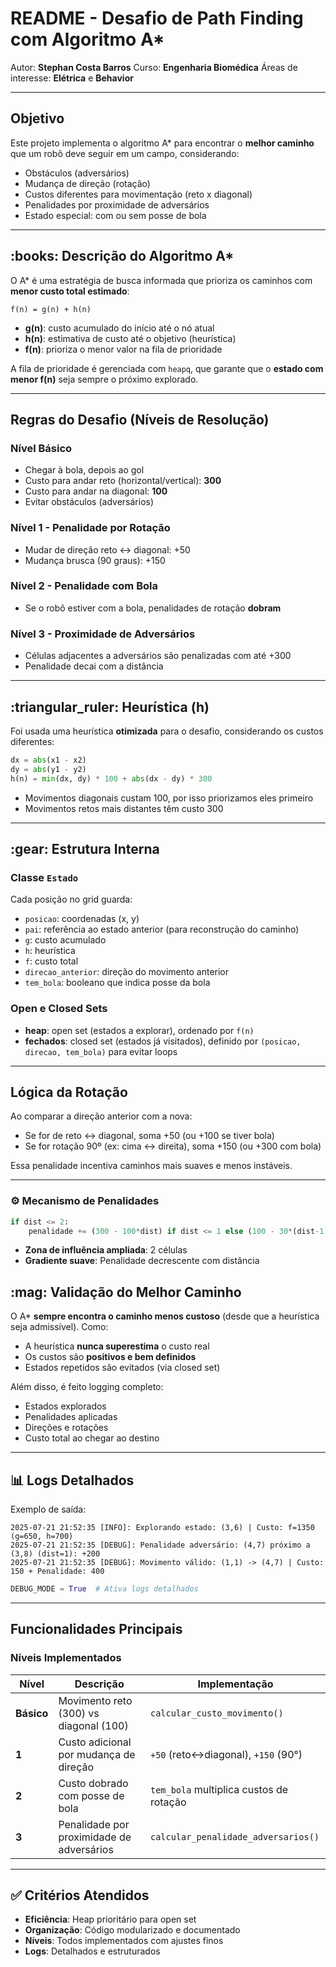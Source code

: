 # README - Desafio de Path Finding com Algoritmo A\*

Autor: **Stephan Costa Barros**
Curso: **Engenharia Biomédica**
Áreas de interesse: **Elétrica** e **Behavior**

---

## Objetivo

Este projeto implementa o algoritmo A\* para encontrar o **melhor caminho** que um robô deve seguir em um campo, considerando:

* Obstáculos (adversários)
* Mudança de direção (rotação)
* Custos diferentes para movimentação (reto x diagonal)
* Penalidades por proximidade de adversários
* Estado especial: com ou sem posse de bola

---

## \:books: Descrição do Algoritmo A\*

O A\* é uma estratégia de busca informada que prioriza os caminhos com **menor custo total estimado**:

```
f(n) = g(n) + h(n)
```

* **g(n)**: custo acumulado do início até o nó atual
* **h(n)**: estimativa de custo até o objetivo (heurística)
* **f(n)**: prioriza o menor valor na fila de prioridade

A fila de prioridade é gerenciada com `heapq`, que garante que o **estado com menor f(n)** seja sempre o próximo explorado.

---

## Regras do Desafio (Níveis de Resolução)

### Nível Básico

* Chegar à bola, depois ao gol
* Custo para andar reto (horizontal/vertical): **300**
* Custo para andar na diagonal: **100**
* Evitar obstáculos (adversários)

### Nível 1 - Penalidade por Rotação

* Mudar de direção reto ↔ diagonal: +50
* Mudança brusca (90 graus): +150

### Nível 2 - Penalidade com Bola

* Se o robô estiver com a bola, penalidades de rotação **dobram**

### Nível 3 - Proximidade de Adversários

* Células adjacentes a adversários são penalizadas com até +300
* Penalidade decai com a distância

---

## \:triangular\_ruler: Heurística (h)

Foi usada uma heurística **otimizada** para o desafio, considerando os custos diferentes:

```python
dx = abs(x1 - x2)
dy = abs(y1 - y2)
h(n) = min(dx, dy) * 100 + abs(dx - dy) * 300
```

* Movimentos diagonais custam 100, por isso priorizamos eles primeiro
* Movimentos retos mais distantes têm custo 300

---

## \:gear: Estrutura Interna

### Classe `Estado`

Cada posição no grid guarda:

* `posicao`: coordenadas (x, y)
* `pai`: referência ao estado anterior (para reconstrução do caminho)
* `g`: custo acumulado
* `h`: heurística
* `f`: custo total
* `direcao_anterior`: direção do movimento anterior
* `tem_bola`: booleano que indica posse da bola

### Open e Closed Sets

* **heap**: open set (estados a explorar), ordenado por `f(n)`
* **fechados**: closed set (estados já visitados), definido por `(posicao, direcao, tem_bola)` para evitar loops

---

## Lógica da Rotação

Ao comparar a direção anterior com a nova:

* Se for de reto ↔ diagonal, soma +50 (ou +100 se tiver bola)
* Se for rotação 90º (ex: cima ↔ direita), soma +150 (ou +300 com bola)

Essa penalidade incentiva caminhos mais suaves e menos instáveis.

---

### ⚙️ Mecanismo de Penalidades
```python
if dist <= 2:
    penalidade += (300 - 100*dist) if dist <= 1 else (100 - 30*(dist-1))
```
- **Zona de influência ampliada**: 2 células
- **Gradiente suave**: Penalidade decrescente com distância

## \:mag: Validação do Melhor Caminho

O A\* **sempre encontra o caminho menos custoso** (desde que a heurística seja admissível). Como:

* A heurística **nunca superestima** o custo real
* Os custos são **positivos e bem definidos**
* Estados repetidos são evitados (via closed set)

Além disso, é feito logging completo:

* Estados explorados
* Penalidades aplicadas
* Direções e rotações
* Custo total ao chegar ao destino

---

## 📊 Logs Detalhados
Exemplo de saída:
```log
2025-07-21 21:52:35 [INFO]: Explorando estado: (3,6) | Custo: f=1350 (g=650, h=700)
2025-07-21 21:52:35 [DEBUG]: Penalidade adversário: (4,7) próximo a (3,8) (dist=1): +200
2025-07-21 21:52:35 [DEBUG]: Movimento válido: (1,1) -> (4,7) | Custo: 150 + Penalidade: 400
```
```python
DEBUG_MODE = True  # Ativa logs detalhados
```
---

## Funcionalidades Principais
### Níveis Implementados
| Nível | Descrição | Implementação |
|-------|-----------|---------------|
| **Básico** | Movimento reto (300) vs diagonal (100) | `calcular_custo_movimento()` |
| **1** | Custo adicional por mudança de direção | `+50` (reto↔diagonal), `+150` (90°) |
| **2** | Custo dobrado com posse de bola | `tem_bola` multiplica custos de rotação |
| **3** | Penalidade por proximidade de adversários | `calcular_penalidade_adversarios()` |

---

## ✅ Critérios Atendidos
- **Eficiência**: Heap prioritário para open set
- **Organização**: Código modularizado e documentado
- **Níveis**: Todos implementados com ajustes finos
- **Logs**: Detalhados e estruturados




